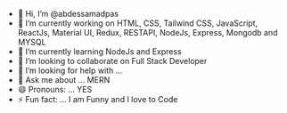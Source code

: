 - 👋 Hi, I’m @abdessamadpas
- 🔭 I’m currently working on HTML, CSS, Tailwind CSS, JavaScript, ReactJs, Material UI, Redux, RESTAPI, NodeJs, Express, Mongodb and MYSQL
- 🌱 I’m currently learning NodeJs and Express
- 👯 I’m looking to collaborate on Full Stack Developer
- 🤔 I’m looking for help with ...
- 💬 Ask me about ... MERN
- 😄 Pronouns: ... YES
- ⚡ Fun fact: ... I am Funny and I love to Code


<!---
abdessamadpas/abdessamadpas is a ✨ special ✨ repository because its `README.md` (this file) appears on your GitHub profile.
You can click the Preview link to take a look at your changes.
--->
